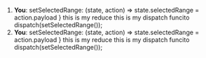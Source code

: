 1. **You**: setSelectedRange: (state, action) => 
      state.selectedRange = action.payload
    }
this is my reduce
this is my dispatch funcito
dispatch(setSelectedRange());
2. **You**: setSelectedRange: (state, action) => state.selectedRange = action.payload } this is my reduce this is my dispatch funcito dispatch(setSelectedRange());